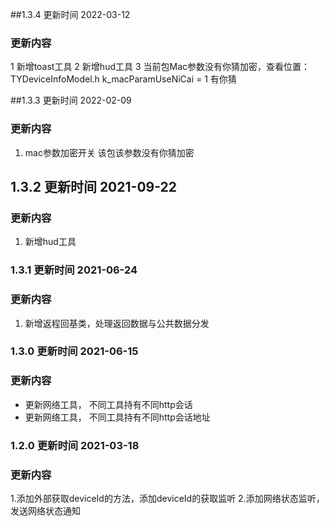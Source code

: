 
##1.3.4 更新时间 2022-03-12
### 更新内容
1 新增toast工具
2 新增hud工具
3 当前包Mac参数没有你猜加密，查看位置：TYDeviceInfoModel.h k_macParamUseNiCai = 1 有你猜


##1.3.3 更新时间 2022-02-09
### 更新内容
1. mac参数加密开关 该包该参数没有你猜加密

## 1.3.2 更新时间 2021-09-22
### 更新内容
1. 新增hud工具

### 1.3.1 更新时间 2021-06-24
### 更新内容
1. 新增返程回基类，处理返回数据与公共数据分发

### 1.3.0 更新时间 2021-06-15
### 更新内容
* 更新网络工具， 不同工具持有不同http会话
*  更新网络工具， 不同工具持有不同http会话地址

### 1.2.0 更新时间 2021-03-18
### 更新内容
1.添加外部获取deviceId的方法，添加deviceId的获取监听
2.添加网络状态监听，发送网络状态通知

